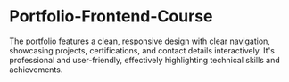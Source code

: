 # Portfolio-Frontend-Course
The portfolio features a clean, responsive design with clear navigation, showcasing projects, certifications, and contact details interactively. It's professional and user-friendly, effectively highlighting technical skills and achievements.
